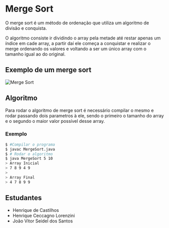 
# Merge Sort

O merge sort é um método de ordenação que utiliza um algoritmo de divisão e conquista.

O algoritmo consiste ir dividindo o array pela metade até restar apenas um índice em cade array, a partir daí ele começa a conquistar e realizar o merge ordenando os valores e voltando a ser um único array com o tamanho igual ao do original.

## Exemplo de um merge sort

![Merge Sort](https://upload.wikimedia.org/wikipedia/commons/c/cc/Merge-sort-example-300px.gif)

## Algoritmo

Para rodar o algoritmo de merge sort é necessário compilar o mesmo e rodar passando dois parametros à ele, sendo o primeiro o tamanho do array e o segundo o maior valor possível desse array.

### Exemplo

```bash
$ #Compilar o programa
$ javac MergeSort.java
$ # Rodar o algoritmo
$ java MergeSort 5 10
> Array Inicial
> 7 8 9 4 9
>
> Array Final
> 4 7 8 9 9

```

## Estudantes

* Henrique de Castilhos
* Henrique Ceccagno Lorenzini
* João Vitor Seidel dos Santos